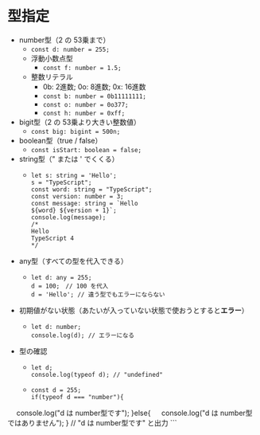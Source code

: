# 型指定
- number型（2 の 53乗まで）
  - `const d: number = 255;`
  - 浮動小数点型
    - `const f: number = 1.5;`
  - 整数リテラル
    - 0b: 2進数; 0o: 8進数; 0x: 16進数
    - `const b: number = 0b11111111;`
    - `const o: number = 0o377;`
    - `const h: number = 0xff;`
- bigit型（2 の 53乗より大きい整数値）
  - `const big: bigint = 500n;`
- boolean型（true / false）
  - `const isStart: boolean = false;`
- string型（" または ' でくくる）
  - ```
    let s: string = 'Hello';
    s = "TypeScript";
    const word: string = "TypeScript";
    const version: number = 3;
    const message: string = `Hello
    ${word} ${version + 1}`;
    console.log(message);
    /*
    Hello
    TypeScript 4
    */
    ```
- any型（すべての型を代入できる）
  - ```
    let d: any = 255;
    d = 100;　// 100 を代入
    d = 'Hello'; // 違う型でもエラーにならない
    ```
- 初期値がない状態（あたいが入っていない状態で使おうとすると**エラー**）
  - ```
    let d: number;
    console.log(d); // エラーになる
    ```
- 型の確認
  - ```
    let d;
    console.log(typeof d); // "undefined"
    ```
  - ```
    const d = 255;
    if(typeof d === "number"){
　     console.log("d は number型です");
    }else{
　    console.log("d は number型ではありません");
    }
    // "d は number型です" と出力
    ```

# 
